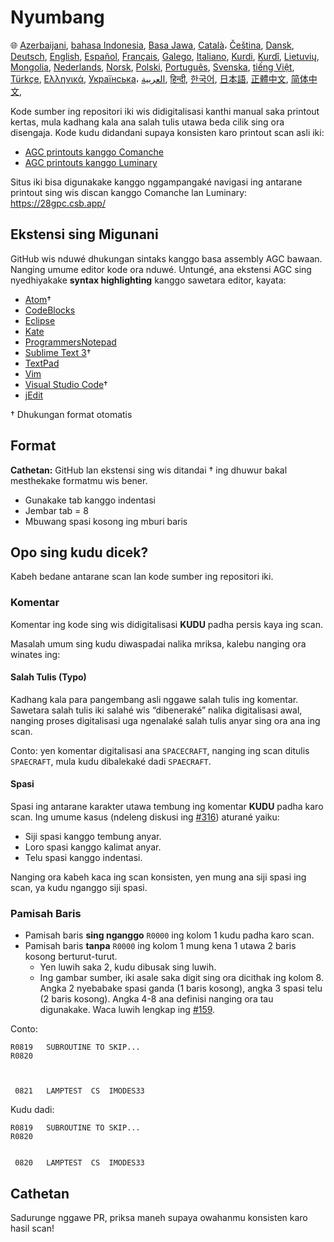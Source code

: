# Nyumbang

🌐
[Azerbaijani][AZ],
[bahasa Indonesia][ID],
[Basa Jawa][JV],
[Català][CA]،
[Čeština][CZ],
[Dansk][DA],
[Deutsch][DE],
[English][EN],
[Español][ES],
[Français][FR],
[Galego][GL],
[Italiano][IT],
[Kurdi][KU],
[Kurdî][KU],
[Lietuvių][LT],
[Mongolia][MN],
[Nederlands][NL],
[Norsk][NO],
[Polski][PL],
[Português][PT_BR],
[Svenska][SV],
[tiếng Việt][VI],
[Türkçe][TR],
[Ελληνικά][GR],
[Українська][UK]،
[العربية][AR],
[हिन्दी][HI_IN],
[한국어][KO_KR],
[日本語][JA],
[正體中文][ZH_TW],
[简体中文][ZH_CN],

[AR]:Translations/CONTRIBUTING.ar.md
[AZ]:Translations/CONTRIBUTING.az.md
[CA]:Translations/CONTRIBUTING.ca.md
[CZ]:Translations/CONTRIBUTING.cz.md
[DA]:Translations/CONTRIBUTING.da.md
[DE]:Translations/CONTRIBUTING.de.md
[EN]:CONTRIBUTING.md
[ES]:Translations/CONTRIBUTING.es.md
[FR]:Translations/CONTRIBUTING.fr.md
[GL]:Translations/CONTRIBUTING.gl.md
[GR]:Translations/CONTRIBUTING.gr.md
[HI_IN]:Translations/CONTRIBUTING.hi_in.md
[ID]:Translations/CONTRIBUTING.id.md
[IT]:Translations/CONTRIBUTING.it.md
[JA]:Translations/CONTRIBUTING.ja.md
[JV]:Translations/CONTRIBUTING.jv.md
[KO_KR]:Translations/CONTRIBUTING.ko_kr.md
[KU]:Translations/CONTRIBUTING.ku.md
[LT]:Translations/CONTRIBUTING.lt.md
[MN]:Translations/CONTRIBUTING.mn.md
[NL]:Translations/CONTRIBUTING.nl.md
[NO]:Translations/CONTRIBUTING.no.md
[PL]:Translations/CONTRIBUTING.pl.md
[PT_BR]:Translations/CONTRIBUTING.pt_br.md
[SV]:Translations/CONTRIBUTING.sv.md
[TR]:Translations/CONTRIBUTING.tr.md
[UK]:Translations/CONTRIBUTING.uk.md
[VI]:Translations/CONTRIBUTING.vi.md
[ZH_CN]:Translations/CONTRIBUTING.zh_cn.md
[ZH_TW]:Translations/CONTRIBUTING.zh_tw.md

Kode sumber ing repositori iki wis didigitalisasi kanthi manual saka printout kertas, mula kadhang kala ana salah tulis utawa beda cilik sing ora disengaja. Kode kudu didandani supaya konsisten karo printout scan asli iki:

- [AGC printouts kanggo Comanche][8]
- [AGC printouts kanggo Luminary][9]

Situs iki bisa digunakake kanggo nggampangaké navigasi ing antarane printout sing wis discan kanggo Comanche lan Luminary: https://28gpc.csb.app/

## Ekstensi sing Migunani

GitHub wis nduwé dhukungan sintaks kanggo basa assembly AGC bawaan. Nanging umume editor kode ora nduwé. Untungé, ana ekstensi AGC sing nyedhiyakake **syntax highlighting** kanggo sawetara editor, kayata:

- [Atom][Atom]†
- [CodeBlocks][CodeBlocks]
- [Eclipse][Eclipse]
- [Kate][Kate]
- [ProgrammersNotepad][ProgrammersNotepad]
- [Sublime Text 3][Sublime Text]†
- [TextPad][TextPad]
- [Vim][Vim]
- [Visual Studio Code][VisualStudioCode]†
- [jEdit][jEdit]

† Dhukungan format otomatis

[Atom]:https://github.com/Alhadis/language-agc
[CodeBlocks]:https://github.com/virtualagc/virtualagc/tree/master/Contributed/SyntaxHighlight/CodeBlocks
[Eclipse]:https://github.com/virtualagc/virtualagc/tree/master/Contributed/SyntaxHighlight/Eclipse
[Kate]:https://github.com/virtualagc/virtualagc/tree/master/Contributed/SyntaxHighlight/Kate
[ProgrammersNotepad]:https://github.com/virtualagc/virtualagc/tree/master/Contributed/SyntaxHighlight/ProgrammersNotepad
[Sublime Text]:https://github.com/jimlawton/AGC-Assembly
[TextPad]:https://github.com/virtualagc/virtualagc/tree/master/Contributed/SyntaxHighlight/TextPad
[Vim]:https://github.com/wsdjeg/vim-assembly
[VisualStudioCode]:https://github.com/wopian/agc-assembly
[jEdit]:https://github.com/virtualagc/virtualagc/tree/master/Contributed/SyntaxHighlight/jEdit

## Format

**Cathetan:** GitHub lan ekstensi sing wis ditandai † ing dhuwur bakal mesthekake formatmu wis bener.

- Gunakake tab kanggo indentasi
- Jembar tab = 8
- Mbuwang spasi kosong ing mburi baris

## Opo sing kudu dicek?

Kabeh bedane antarane scan lan kode sumber ing repositori iki.

### Komentar

Komentar ing kode sing wis didigitalisasi **KUDU** padha persis kaya ing scan.

Masalah umum sing kudu diwaspadai nalika mriksa, kalebu nanging ora winates ing:

#### Salah Tulis (Typo)

Kadhang kala para pangembang asli nggawe salah tulis ing komentar. Sawetara salah tulis iki salahé wis “dibeneraké” nalika digitalisasi awal, nanging proses digitalisasi uga ngenalaké salah tulis anyar sing ora ana ing scan.

Conto: yen komentar digitalisasi ana `SPACECRAFT`, nanging ing scan ditulis `SPAECRAFT`, mula kudu dibalekaké dadi `SPAECRAFT`.

#### Spasi

Spasi ing antarane karakter utawa tembung ing komentar **KUDU** padha karo scan. Ing umume kasus (ndeleng diskusi ing [#316][10]) aturané yaiku:

- Siji spasi kanggo tembung anyar.
- Loro spasi kanggo kalimat anyar.
- Telu spasi kanggo indentasi.

Nanging ora kabeh kaca ing scan konsisten, yen mung ana siji spasi ing scan, ya kudu nganggo siji spasi.

### Pamisah Baris

- Pamisah baris **sing nganggo** `R0000` ing kolom 1 kudu padha karo scan.  
- Pamisah baris **tanpa** `R0000` ing kolom 1 mung kena 1 utawa 2 baris kosong berturut-turut.  
  - Yen luwih saka 2, kudu dibusak sing luwih.  
  - Ing gambar sumber, iki asale saka digit sing ora dicithak ing kolom 8. Angka 2 nyebabake spasi ganda (1 baris kosong), angka 3 spasi telu (2 baris kosong). Angka 4-8 ana definisi nanging ora tau digunakake. Waca luwih lengkap ing [#159][7].

Conto:

```plain
R0819   SUBROUTINE TO SKIP...
R0820



 0821   LAMPTEST  CS  IMODES33
```

Kudu dadi:

```plain
R0819   SUBROUTINE TO SKIP...
R0820


 0820   LAMPTEST  CS  IMODES33
```

## Cathetan

Sadurunge nggawe PR, priksa maneh supaya owahanmu konsisten karo hasil scan!

[0]:https://github.com/chrislgarry/Apollo-11/pull/new/master
[1]:http://www.ibiblio.org/apollo/ScansForConversion/Luminary099/
[2]:http://www.ibiblio.org/apollo/ScansForConversion/Comanche055/
[6]:https://github.com/wopian/agc-assembly#user-settings
[7]:https://github.com/chrislgarry/Apollo-11/issues/159
[8]:http://www.ibiblio.org/apollo/ScansForConversion/Comanche055/
[9]:http://www.ibiblio.org/apollo/ScansForConversion/Luminary099/
[10]:https://github.com/chrislgarry/Apollo-11/pull/316#pullrequestreview-102892741